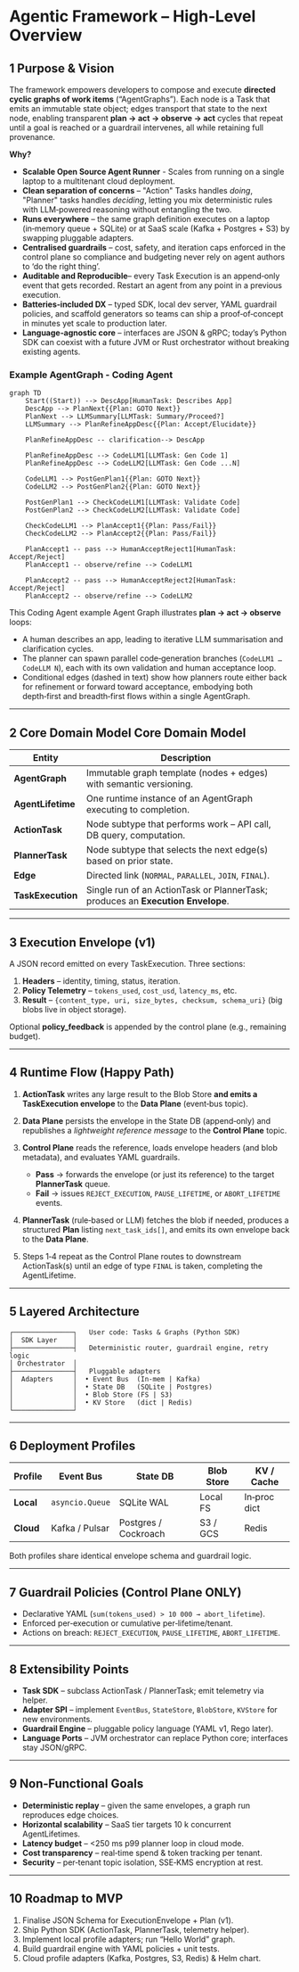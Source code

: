 # Agentic Framework – High‑Level Overview

## 1  Purpose & Vision

The framework empowers developers to compose and execute **directed cyclic graphs of work items** (“AgentGraphs”). Each node is a Task that emits an immutable state object; edges transport that state to the next node, enabling transparent **plan → act → observe → act** cycles that repeat until a goal is reached or a guardrail intervenes, all while retaining full provenance.

**Why?**

* **Scalable Open Source Agent Runner** - Scales from running on a single laptop to a multitenant cloud deployment.
* **Clean separation of concerns** – "Action" Tasks handles *doing*, "Planner" tasks handles *deciding*, letting you mix deterministic rules with LLM‑powered reasoning without entangling the two.
* **Runs everywhere** – the same graph definition executes on a laptop (in‑memory queue + SQLite) or at SaaS scale (Kafka + Postgres + S3) by swapping pluggable adapters.
* **Centralised guardrails** – cost, safety, and iteration caps enforced in the control plane so compliance and budgeting never rely on agent authors to ‘do the right thing’.
* **Auditable and Reproducible**– every Task Execution is an append‑only event that gets recorded.  Restart an agent from any point in  a previous execution.
* **Batteries‑included DX** – typed SDK, local dev server, YAML guardrail policies, and scaffold generators so teams can ship a proof‑of‑concept in minutes yet scale to production later.
* **Language‑agnostic core** – interfaces are JSON & gRPC; today’s Python SDK can coexist with a future JVM or Rust orchestrator without breaking existing agents.

### Example AgentGraph - Coding Agent

```mermaid
graph TD
    Start((Start)) --> DescApp[HumanTask: Describes App]
    DescApp --> PlanNext{{Plan: GOTO Next}}
    PlanNext --> LLMSummary[LLMTask: Summary/Proceed?]
    LLMSummary --> PlanRefineAppDesc{{Plan: Accept/Elucidate}}

    PlanRefineAppDesc -- clarification--> DescApp

    PlanRefineAppDesc --> CodeLLM1[LLMTask: Gen Code 1]
    PlanRefineAppDesc --> CodeLLM2[LLMTask: Gen Code ...N]

    CodeLLM1 --> PostGenPlan1{{Plan: GOTO Next}}
    CodeLLM2 --> PostGenPlan2{{Plan: GOTO Next}}

    PostGenPlan1 --> CheckCodeLLM1[LLMTask: Validate Code]
    PostGenPlan2 --> CheckCodeLLM2[LLMTask: Validate Code]

    CheckCodeLLM1 --> PlanAccept1{{Plan: Pass/Fail}}
    CheckCodeLLM2 --> PlanAccept2{{Plan: Pass/Fail}}

    PlanAccept1 -- pass --> HumanAcceptReject1[HumanTask: Accept/Reject]
    PlanAccept1 -- observe/refine --> CodeLLM1

    PlanAccept2 -- pass --> HumanAcceptReject2[HumanTask: Accept/Reject]
    PlanAccept2 -- observe/refine --> CodeLLM2
```

This Coding Agent example Agent Graph illustrates **plan → act → observe** loops:

* A human describes an app, leading to iterative LLM summarisation and clarification cycles.
* The planner can spawn parallel code‑generation branches (`CodeLLM1 … CodeLLM N`), each with its own validation and human acceptance loop.
* Conditional edges (dashed in text) show how planners route either back for refinement or forward toward acceptance, embodying both depth‑first and breadth‑first flows within a single AgentGraph.

---

## 2  Core Domain Model  Core Domain Model

| Entity            | Description                                                                     |
| ----------------- | ------------------------------------------------------------------------------- |
| **AgentGraph**    | Immutable graph template (nodes + edges) with semantic versioning.              |
| **AgentLifetime** | One runtime instance of an AgentGraph executing to completion.                  |
| **ActionTask**    | Node subtype that performs work – API call, DB query, computation.              |
| **PlannerTask**   | Node subtype that selects the next edge(s) based on prior state.                |
| **Edge**          | Directed link (`NORMAL`, `PARALLEL`, `JOIN`, `FINAL`).                          |
| **TaskExecution** | Single run of an ActionTask or PlannerTask; produces an **Execution Envelope**. |

---

## 3  Execution Envelope (v1)

A JSON record emitted on every TaskExecution.  Three sections:

1. **Headers** – identity, timing, status, iteration.
2. **Policy Telemetry** – `tokens_used`, `cost_usd`, `latency_ms`, etc.
3. **Result** – `{content_type, uri, size_bytes, checksum, schema_uri}` (big blobs live in object storage).

Optional **policy\_feedback** is appended by the control plane (e.g., remaining budget).

---

## 4  Runtime Flow (Happy Path)

1. **ActionTask** writes any large result to the Blob Store **and emits a TaskExecution envelope** to the **Data Plane** (event‑bus topic).
2. **Data Plane** persists the envelope in the State DB (append‑only) and republishes a *lightweight reference message* to the **Control Plane** topic.
3. **Control Plane** reads the reference, loads envelope headers (and blob metadata), and evaluates YAML guardrails.

   * **Pass** → forwards the envelope (or just its reference) to the target **PlannerTask** queue.
   * **Fail** → issues `REJECT_EXECUTION`, `PAUSE_LIFETIME`, or `ABORT_LIFETIME` events.
4. **PlannerTask** (rule‑based or LLM) fetches the blob if needed, produces a structured **Plan** listing `next_task_ids[]`, and emits its own envelope back to the **Data Plane**.
5. Steps 1‑4 repeat as the Control Plane routes to downstream ActionTask(s) until an edge of type `FINAL` is taken, completing the AgentLifetime.

---

## 5  Layered Architecture

```
┌───────────────┐   User code: Tasks & Graphs (Python SDK)
│  SDK Layer    │
├───────────────┤   Deterministic router, guardrail engine, retry logic
│ Orchestrator  │
├───────────────┤   Pluggable adapters
│  Adapters     │  • Event Bus  (In‑mem | Kafka)
│               │  • State DB   (SQLite | Postgres)
│               │  • Blob Store (FS | S3)
│               │  • KV Store   (dict | Redis)
└───────────────┘
```

---

## 6  Deployment Profiles

| Profile   | Event Bus       | State DB             | Blob Store | KV / Cache   |
| --------- | --------------- | -------------------- | ---------- | ------------ |
| **Local** | `asyncio.Queue` | SQLite WAL           | Local FS   | In‑proc dict |
| **Cloud** | Kafka / Pulsar  | Postgres / Cockroach | S3 / GCS   | Redis        |

Both profiles share identical envelope schema and guardrail logic.

---

## 7  Guardrail Policies (Control Plane ONLY)

* Declarative YAML (`sum(tokens_used) > 10 000 → abort_lifetime`).
* Enforced per‑execution or cumulative per‑lifetime/tenant.
* Actions on breach: `REJECT_EXECUTION`, `PAUSE_LIFETIME`, `ABORT_LIFETIME`.

---

## 8  Extensibility Points

* **Task SDK** – subclass ActionTask / PlannerTask; emit telemetry via helper.
* **Adapter SPI** – implement `EventBus`, `StateStore`, `BlobStore`, `KVStore` for new environments.
* **Guardrail Engine** – pluggable policy language (YAML v1, Rego later).
* **Language Ports** – JVM orchestrator can replace Python core; interfaces stay JSON/gRPC.

---

## 9  Non‑Functional Goals

* **Deterministic replay** – given the same envelopes, a graph run reproduces edge choices.
* **Horizontal scalability** – SaaS tier targets 10 k concurrent AgentLifetimes.
* **Latency budget** – <250 ms p99 planner loop in cloud mode.
* **Cost transparency** – real‑time spend & token tracking per tenant.
* **Security** – per‑tenant topic isolation, SSE‑KMS encryption at rest.

---

## 10  Roadmap to MVP

1. Finalise JSON Schema for ExecutionEnvelope + Plan (v1).
2. Ship Python SDK (ActionTask, PlannerTask, telemetry helper).
3. Implement local profile adapters; run “Hello World” graph.
4. Build guardrail engine with YAML policies + unit tests.
5. Cloud profile adapters (Kafka, Postgres, S3, Redis) & Helm chart.
